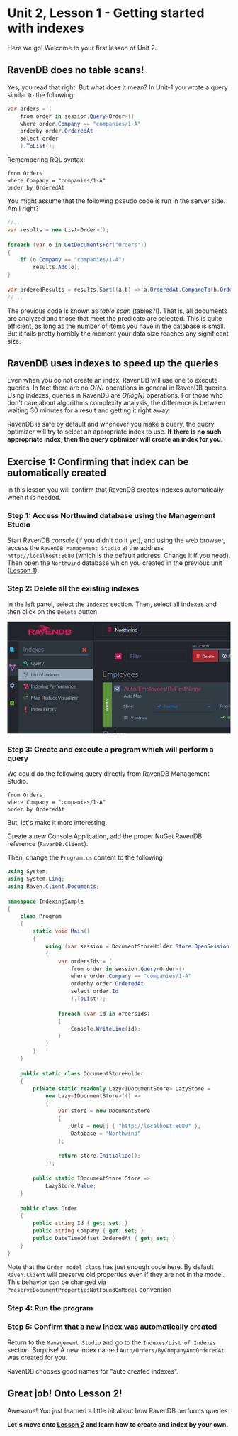 # Unit 2, Lesson 1 - Getting started with indexes

Here we go! Welcome to your first lesson of Unit 2.

## RavenDB does no table scans!

Yes, you read that right. But what does it mean? In Unit-1 you wrote a query similar
to the following:

````csharp
var orders = (
    from order in session.Query<Order>()
    where order.Company == "companies/1-A"
    orderby order.OrderedAt
    select order
    ).ToList();
````

Remembering RQL syntax:

````
from Orders
where Company = "companies/1-A"
order by OrderedAt
````


You might assume that the following pseudo code is run in the server side. Am I right?

````csharp
//..
var results = new List<Order>();

foreach (var o in GetDocumentsFor("Orders"))
{
    if (o.Company == "companies/1-A")
        results.Add(o);
}

var orderedResults = results.Sort((a,b) => a.OrderedAt.CompareTo(b.OrderedAt));
// ..
````

The previous code is known as *table scan* (tables?!). That is, all documents are analyzed
and those that meet the predicate are selected. This is quite efficient, as long as the
number of items you have in the database is small. But it fails pretty horribly
the moment your data size reaches any significant size.

## RavenDB uses indexes to speed up the queries

Even when you do not create an index, RavenDB will use one to execute queries.
In fact there are no *O(N)* operations in general in RavenDB queries. Using indexes,
queries in RavenDB are *O(logN)* operations. For those who don't care about
algorithms complexity analysis, the difference is between waiting 30 minutes for a result
and getting it right away.

RavenDB is safe by default and whenever you make a query, the query optimizer will try
to select an appropriate index to use. **If there is no such appropriate index, then
the query optimizer will create an index for you.**

## Exercise 1: Confirming that index can be automatically created
In this lesson you will confirm that RavenDB creates indexes automatically when it
is needed.

### Step 1: Access Northwind database using the Management Studio

Start RavenDB console (if you didn't do it yet), and using the web browser, access the
`RavenDB Management Studio` at the address `http://localhost:8080` (which is the
default address. Change it if you need). Then open the `Northwind` database which you
created in the previous unit ([Lesson 1](../../unit1/lesson1/README.md)).

### Step 2: Delete all the existing indexes
In the left panel, select the `Indexes` section. Then, select all indexes and then click 
on the `Delete` button.


![delete all indexes](media/a5s6d678fdsfdfsf8768s7fsdf786876a.png)

### Step 3: Create and execute a program which will perform a query

We could do the following query directly from RavenDB Management Studio. 

```
from Orders
where Company = "companies/1-A"
order by OrderedAt
```

But, let's make it more interesting.

Create a new Console Application, add the proper NuGet RavenDB reference (`RavenDB.Client`).

Then, change the `Program.cs` content to the following:

````csharp
using System;
using System.Linq;
using Raven.Client.Documents;

namespace IndexingSample
{
    class Program
    {
        static void Main()
        {
            using (var session = DocumentStoreHolder.Store.OpenSession())
            {
                var ordersIds = (
                    from order in session.Query<Order>()
                    where order.Company == "companies/1-A"
                    orderby order.OrderedAt
                    select order.Id
                    ).ToList();

                foreach (var id in ordersIds)
                {
                    Console.WriteLine(id);
                }
            }
        }
    }

    public static class DocumentStoreHolder
    {
        private static readonly Lazy<IDocumentStore> LazyStore =
            new Lazy<IDocumentStore>(() =>
            {
                var store = new DocumentStore
                {
                    Urls = new[] { "http://localhost:8080" },
                    Database = "Northwind"
                };

                return store.Initialize();
            });

        public static IDocumentStore Store =>
            LazyStore.Value;
    }

    public class Order
    {
        public string Id { get; set; }
        public string Company { get; set; }
        public DateTimeOffset OrderedAt { get; set; }
    }
}
````
Note that the `Order model class` has just enough code here. By default `Raven.Client` will preserve old properties even if they are not in the model. 
This behavior can be changed via `PreserveDocumentPropertiesNotFoundOnModel` convention

### Step 4: Run the program

### Step 5: Confirm that a new index was automatically created

Return to the `Management Studio` and go to the `Indexes/List of Indexes` section. Surprise! A new
index named `Auto/Orders/ByCompanyAndOrderedAt` was created for you.

RavenDB chooses good names for "auto created indexes".

## Great job! Onto Lesson 2!

Awesome! You just learned a little bit about how RavenDB performs queries.

**Let's move onto [Lesson 2](../lesson2/README.md) and learn how to create and index by your own.**
